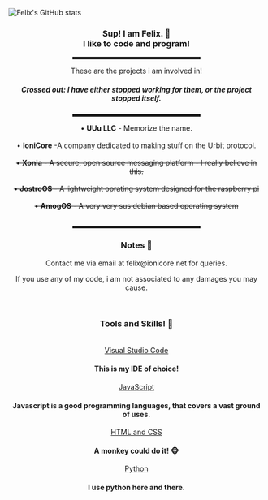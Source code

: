 ![Felix's GitHub stats](https://github-readme-stats.vercel.app/api?username=felixbennett&count_private=true)
<div align="center">
    <h3>Sup! I am Felix. 👋<br>I like to code and program!</h3>
    <hr width="50%" style="height:5px;">
    <p>These are the projects i am involved in!</p>
    <h5>Crossed out: I have either stopped working for them, or the project stopped itself. </h5>
    <hr width="50%" style="height:5px;">
    <a>• <b>UUu LLC</b> - Memorize the name.<br></a>
    <br>
    <a>• <b>IoniCore</b> -A company dedicated to making stuff on the Urbit protocol.<br></a>
    <br>
   <del> <a>• <b>Xonia</b> - A secure, open source messaging platform - I really believe in this. <br></a></del>
    <br>
    <del><a>• <b>JostroOS</b> - A lightweight oprating system designed for the raspberry pi<br></a></del>
    <br>
    <del> <a>• <b>AmogOS</b> - A very very sus debian based operating system<br></a></del>
    <br>
    <hr width="50%" style="height:5px;">
    <h3>Notes 📝</h3>
    <a> Contact me via email at felix@ionicore.net for queries. <br></a>
    <p> If you use any of my code, i am not associated to any damages you may cause.</p>
    <br>
    <h3> Tools and Skills! 🔨 </h3> 
      <br>
    <a href="https://code.visualstudio.com/">Visual Studio Code</a>
      <h4> This is my IDE of choice!</h4>
    <a href="https://www.javascript.com/">JavaScript</a>
      <h4> Javascript is a good programming languages, that covers a vast ground of uses. </h4>
    <a href="https://www.w3.org/standards/webdesign/htmlcss">HTML and CSS</a>
       <h4> A monkey could do it! 🐵</h4>
    <a href="https://www.python.org/">Python</a>
       <h4> I use python here and there.</h4>
    <br>
  </div>

